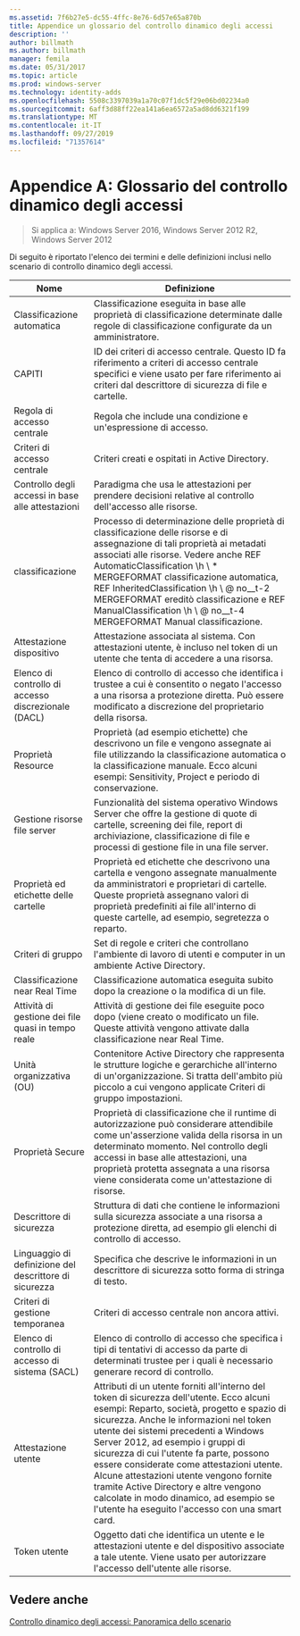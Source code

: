 ```yaml
---
ms.assetid: 7f6b27e5-dc55-4ffc-8e76-6d57e65a870b
title: Appendice un glossario del controllo dinamico degli accessi
description: ''
author: billmath
ms.author: billmath
manager: femila
ms.date: 05/31/2017
ms.topic: article
ms.prod: windows-server
ms.technology: identity-adds
ms.openlocfilehash: 5508c3397039a1a70c07f1dc5f29e06bd02234a0
ms.sourcegitcommit: 6aff3d88ff22ea141a6ea6572a5ad8dd6321f199
ms.translationtype: MT
ms.contentlocale: it-IT
ms.lasthandoff: 09/27/2019
ms.locfileid: "71357614"
---
```

# <a name="appendix-a-dynamic-access-control-glossary"></a>Appendice A: Glossario del controllo dinamico degli accessi

>Si applica a: Windows Server 2016, Windows Server 2012 R2, Windows Server 2012

Di seguito è riportato l'elenco dei termini e delle definizioni inclusi nello scenario di controllo dinamico degli accessi.  
  
|Nome|Definizione|  
|--------|--------------|  
|Classificazione automatica|Classificazione eseguita in base alle proprietà di classificazione determinate dalle regole di classificazione configurate da un amministratore.|  
|CAPITI|ID dei criteri di accesso centrale. Questo ID fa riferimento a criteri di accesso centrale specifici e viene usato per fare riferimento ai criteri dal descrittore di sicurezza di file e cartelle.|  
|Regola di accesso centrale|Regola che include una condizione e un'espressione di accesso.|  
|Criteri di accesso centrale|Criteri creati e ospitati in Active Directory.|  
|Controllo degli accessi in base alle attestazioni|Paradigma che usa le attestazioni per prendere decisioni relative al controllo dell'accesso alle risorse.|  
|classificazione|Processo di determinazione delle proprietà di classificazione delle risorse e di assegnazione di tali proprietà ai metadati associati alle risorse. Vedere anche REF AutomaticClassification \h \\ * MERGEFORMAT classificazione automatica, REF InheritedClassification \h \\ @ no__t-2 MERGEFORMAT ereditò classificazione e REF ManualClassification \h \\ @ no__t-4 MERGEFORMAT Manual classificazione.|  
|Attestazione dispositivo|Attestazione associata al sistema.  Con attestazioni utente, è incluso nel token di un utente che tenta di accedere a una risorsa.|  
|Elenco di controllo di accesso discrezionale (DACL)|Elenco di controllo di accesso che identifica i trustee a cui è consentito o negato l'accesso a una risorsa a protezione diretta. Può essere modificato a discrezione del proprietario della risorsa.|  
|Proprietà Resource|Proprietà (ad esempio etichette) che descrivono un file e vengono assegnate ai file utilizzando la classificazione automatica o la classificazione manuale. Ecco alcuni esempi: Sensitivity, Project e periodo di conservazione.|  
|Gestione risorse file server|Funzionalità del sistema operativo Windows Server che offre la gestione di quote di cartelle, screening dei file, report di archiviazione, classificazione di file e processi di gestione file in una file server.|  
|Proprietà ed etichette delle cartelle|Proprietà ed etichette che descrivono una cartella e vengono assegnate manualmente da amministratori e proprietari di cartelle. Queste proprietà assegnano valori di proprietà predefiniti ai file all'interno di queste cartelle, ad esempio, segretezza o reparto.|  
|Criteri di gruppo|Set di regole e criteri che controllano l'ambiente di lavoro di utenti e computer in un ambiente Active Directory.|  
|Classificazione near Real Time|Classificazione automatica eseguita subito dopo la creazione o la modifica di un file.|  
|Attività di gestione dei file quasi in tempo reale|Attività di gestione dei file eseguite poco dopo (viene creato o modificato un file. Queste attività vengono attivate dalla classificazione near Real Time.|  
|Unità organizzativa (OU)|Contenitore Active Directory che rappresenta le strutture logiche e gerarchiche all'interno di un'organizzazione. Si tratta dell'ambito più piccolo a cui vengono applicate Criteri di gruppo impostazioni.|  
|Proprietà Secure|Proprietà di classificazione che il runtime di autorizzazione può considerare attendibile come un'asserzione valida della risorsa in un determinato momento. Nel controllo degli accessi in base alle attestazioni, una proprietà protetta assegnata a una risorsa viene considerata come un'attestazione di risorse.|  
|Descrittore di sicurezza|Struttura di dati che contiene le informazioni sulla sicurezza associate a una risorsa a protezione diretta, ad esempio gli elenchi di controllo di accesso.|  
|Linguaggio di definizione del descrittore di sicurezza|Specifica che descrive le informazioni in un descrittore di sicurezza sotto forma di stringa di testo.|  
|Criteri di gestione temporanea|Criteri di accesso centrale non ancora attivi.|  
|Elenco di controllo di accesso di sistema (SACL)|Elenco di controllo di accesso che specifica i tipi di tentativi di accesso da parte di determinati trustee per i quali è necessario generare record di controllo.|  
|Attestazione utente|Attributi di un utente forniti all'interno del token di sicurezza dell'utente. Ecco alcuni esempi: Reparto, società, progetto e spazio di sicurezza.  Anche le informazioni nel token utente dei sistemi precedenti a Windows Server 2012, ad esempio i gruppi di sicurezza di cui l'utente fa parte, possono essere considerate come attestazioni utente. Alcune attestazioni utente vengono fornite tramite Active Directory e altre vengono calcolate in modo dinamico, ad esempio se l'utente ha eseguito l'accesso con una smart card.|  
|Token utente|Oggetto dati che identifica un utente e le attestazioni utente e del dispositivo associate a tale utente. Viene usato per autorizzare l'accesso dell'utente alle risorse.|  
  
## <a name="see-also"></a>Vedere anche  
[Controllo dinamico degli accessi: Panoramica dello scenario](Dynamic-Access-Control--Scenario-Overview.md)  
  


